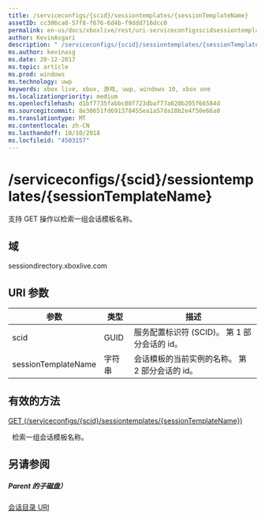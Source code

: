 ```yaml
---
title: /serviceconfigs/{scid}/sessiontemplates/{sessionTemplateName}
assetID: cc306ca0-57f8-f676-6d4b-f9ddd716dcc0
permalink: en-us/docs/xboxlive/rest/uri-serviceconfigsscidsessiontemplatessessiontemplatename.html
author: KevinAsgari
description: " /serviceconfigs/{scid}/sessiontemplates/{sessionTemplateName}"
ms.author: kevinasg
ms.date: 20-12-2017
ms.topic: article
ms.prod: windows
ms.technology: uwp
keywords: xbox live, xbox, 游戏, uwp, windows 10, xbox one
ms.localizationpriority: medium
ms.openlocfilehash: d1bf7735fabbc08f723dbaf77a020b205f66584d
ms.sourcegitcommit: 8e30651fd691378455ea1a57da10b2e4f50e66a0
ms.translationtype: MT
ms.contentlocale: zh-CN
ms.lasthandoff: 10/10/2018
ms.locfileid: "4503157"
---
```

# <a name="serviceconfigsscidsessiontemplatessessiontemplatename"></a>/serviceconfigs/{scid}/sessiontemplates/{sessionTemplateName}
支持 GET 操作以检索一组会话模板名称。 
<a id="ID4EO"></a>

 
## <a name="domain"></a>域
sessiondirectory.xboxlive.com  
<a id="ID4ET"></a>

 
## <a name="uri-parameters"></a>URI 参数
 
| 参数| 类型| 描述| 
| --- | --- | --- | 
| scid| GUID| 服务配置标识符 (SCID)。 第 1 部分会话的 id。| 
| sessionTemplateName| 字符串| 会话模板的当前实例的名称。 第 2 部分会话的 id。 | 
  
<a id="ID4EYB"></a>

 
## <a name="valid-methods"></a>有效的方法

[GET (/serviceconfigs/{scid}/sessiontemplates/{sessionTemplateName})](uri-serviceconfigsscidsessiontemplatessessiontemplatenameget.md)

&nbsp;&nbsp;检索一组会话模板名称。
 
<a id="ID4ECC"></a>

 
## <a name="see-also"></a>另请参阅
 
<a id="ID4EEC"></a>

 
##### <a name="parent"></a>Parent 的子磁盘） 

[会话目录 URI](atoc-reference-sessiondirectory.md)

   